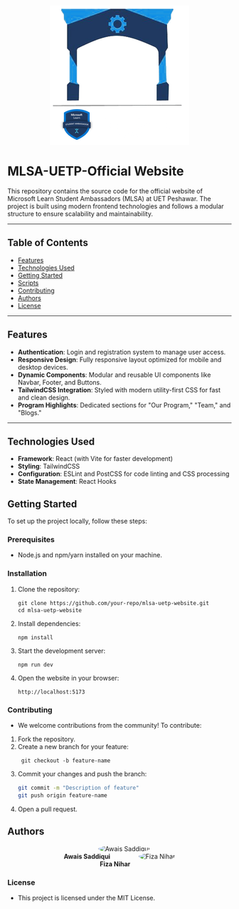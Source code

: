 <p align="center">
  <img src="./mlsa_uetp.png" alt="MLSA UET Peshawar" />
</p>

# MLSA-UETP-Official Website
 This repository contains the source code for the official website of Microsoft Learn Student Ambassadors (MLSA) at UET Peshawar. The project is built using modern frontend technologies and follows a modular structure to ensure scalability and maintainability.

---

## Table of Contents

- [Features](#features)
- [Technologies Used](#technologies-used)
- [Getting Started](#getting-started)
- [Scripts](#scripts)
- [Contributing](#contributing)
- [Authors](#authors)
- [License](#license)

---

## Features

- **Authentication**: Login and registration system to manage user access.
- **Responsive Design**: Fully responsive layout optimized for mobile and desktop devices.
- **Dynamic Components**: Modular and reusable UI components like Navbar, Footer, and Buttons.
- **TailwindCSS Integration**: Styled with modern utility-first CSS for fast and clean design.
- **Program Highlights**: Dedicated sections for "Our Program," "Team," and "Blogs."

---

## Technologies Used

- **Framework**: React (with Vite for faster development)
- **Styling**: TailwindCSS
- **Configuration**: ESLint and PostCSS for code linting and CSS processing
- **State Management**: React Hooks

## Getting Started

To set up the project locally, follow these steps:

### Prerequisites
- Node.js and npm/yarn installed on your machine.

### Installation
1. Clone the repository:
   ```
   git clone https://github.com/your-repo/mlsa-uetp-website.git
   cd mlsa-uetp-website
   ```
2. Install dependencies:
    ```
    npm install
    ```
3. Start the development server:
    ```
    npm run dev
    ```
4. Open the website in your browser:
    ```
    http://localhost:5173
    ```

### Contributing
- We welcome contributions from the community! To contribute:

1. Fork the repository.
2. Create a new branch for your feature:
    ```
     git checkout -b feature-name
     ```
3. Commit your changes and push the branch:
    ```bash 
    git commit -m "Description of feature"
    git push origin feature-name
    ```
4. Open a pull request.

## Authors

<p align="center">
  <a href="https://github.com/awaissaddiqui" style="text-decoration: none; margin: 20px;">
    <img src="https://github.com/awaissaddiqui.png" alt="Awais Saddiqui" width="100" style="border-radius:50%;">
    <br />
    <strong>Awais Saddiqui</strong>
  </a>
  &nbsp;&nbsp;&nbsp;&nbsp;
  <a href="https://github.com/niharfiza125" style="text-decoration: none; margin: 20px;">
    <img src="https://github.com/niharfiza125.png" alt="Fiza Nihar" width="100" style="border-radius:50%;">
    <br />
    <strong>Fiza Nihar</strong>
  </a>
</p>



### License
- This project is licensed under the MIT License.